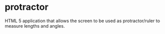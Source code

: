 protractor
==========

HTML 5 application that allows the screen to be used as protractor/ruler to measure lengths and angles.
